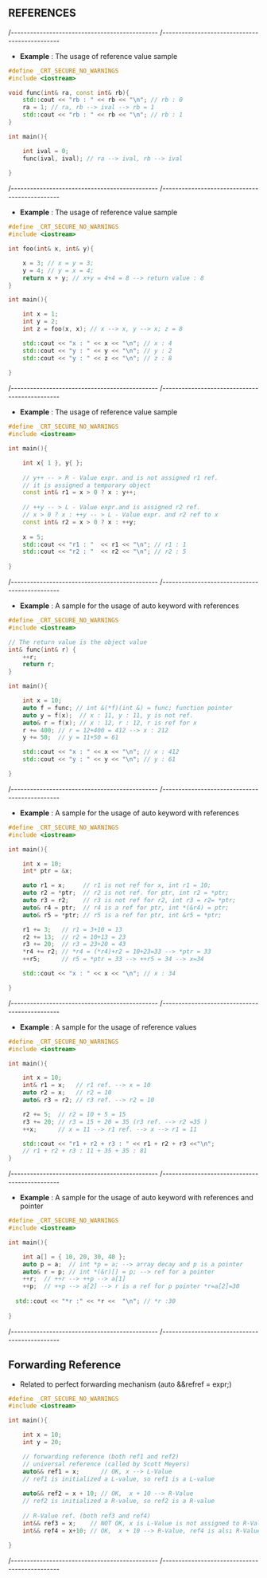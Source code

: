 
## REFERENCES 

/----------------------------------------------
/----------------------------------------------

- **Example** : The usage of reference value sample 

```cpp
#define _CRT_SECURE_NO_WARNINGS
#include <iostream>

void func(int& ra, const int& rb){
	std::cout << "rb : " << rb << "\n"; // rb : 0
	ra = 1; // ra, rb --> ival --> rb = 1
	std::cout << "rb : " << rb << "\n"; // rb : 1
}

int main(){

	int ival = 0;
	func(ival, ival); // ra --> ival, rb --> ival
  
}
```

/----------------------------------------------
/----------------------------------------------

- **Example** : The usage of reference value sample 

```cpp
#define _CRT_SECURE_NO_WARNINGS
#include <iostream>

int foo(int& x, int& y){

	x = 3; // x = y = 3;
	y = 4; // y = x = 4;
	return x + y; // x+y = 4+4 = 8 --> return value : 8
}

int main(){

	int x = 1; 
	int y = 2; 
	int z = foo(x, x); // x --> x, y --> x; z = 8

	std::cout << "x : " << x << "\n"; // x : 4
	std::cout << "y : " << y << "\n"; // y : 2
	std::cout << "y : " << z << "\n"; // z : 8 
  
}
```

/----------------------------------------------
/----------------------------------------------

- **Example** : The usage of reference value sample

```cpp
#define _CRT_SECURE_NO_WARNINGS
#include <iostream>

int main(){

	int x{ 1 }, y{ };
	
	// y++ -- > R - Value expr. and is not assigned r1 ref.
	// it is assigned a temporary object
	const int& r1 = x > 0 ? x : y++; 
	
	// ++y -- > L - Value expr.and is assigned r2 ref.
	// x > 0 ? x : ++y -- > L - Value expr. and r2 ref to x 
	const int& r2 = x > 0 ? x : ++y;
	
	x = 5;
	std::cout << "r1 : "  << r1 << "\n"; // r1 : 1
	std::cout << "r2 : "  << r2 << "\n"; // r2 : 5 
  
}
```

/----------------------------------------------
/----------------------------------------------

- **Example** : A sample for the usage of auto keyword with references 

```cpp
#define _CRT_SECURE_NO_WARNINGS
#include <iostream>

// The return value is the object value  
int& func(int& r) {
	++r;
	return r;
}

int main(){

	int x = 10;
	auto f = func; // int &(*f)(int &) = func; function pointer
	auto y = f(x);  // x : 11, y : 11, y is not ref.
	auto& r = f(x); // x : 12, r : 12, r is ref for x
	r += 400; // r = 12+400 = 412 --> x : 212
	y += 50;  // y = 11+50 = 61 

	std::cout << "x : " << x << "\n"; // x : 412
	std::cout << "y : " << y << "\n"; // y : 61

}
```

/----------------------------------------------
/----------------------------------------------

- **Example** : A sample for the usage of auto keyword with references 

```cpp
#define _CRT_SECURE_NO_WARNINGS
#include <iostream>

int main(){

	int x = 10;
	int* ptr = &x;

	auto r1 = x;     // r1 is not ref for x, int r1 = 10;
	auto r2 = *ptr;  // r2 is not ref. for ptr, int r2 = *ptr; 
	auto r3 = r2;    // r3 is not ref for r2, int r3 = r2= *ptr; 
	auto& r4 = ptr;  // r4 is a ref for ptr, int *(&r4) = ptr;
	auto& r5 = *ptr; // r5 is a ref for ptr, int &r5 = *ptr; 

	r1 += 3;   // r1 = 3+10 = 13
	r2 += 13;  // r2 = 10+13 = 23
	r3 += 20;  // r3 = 23+20 = 43
	*r4 += r2; // *r4 = (*r4)+r2 = 10+23=33 --> *ptr = 33
	++r5;      // r5 = *ptr = 33 --> ++r5 = 34 --> x=34

	std::cout << "x : " << x << "\n"; // x : 34

}
```

/----------------------------------------------
/----------------------------------------------

- **Example** : A sample for the usage of reference values 

```cpp
#define _CRT_SECURE_NO_WARNINGS
#include <iostream>

int main(){

	int x = 10;
	int& r1 = x;   // r1 ref. --> x = 10 
	auto r2 = x;   // r2 = 10
	auto& r3 = r2; // r3 ref. --> r2 = 10

	r2 += 5;  // r2 = 10 + 5 = 15 
	r3 += 20; // r3 = 15 + 20 = 35 (r3 ref. --> r2 =35 )
	++x;      // x = 11 --> r1 ref. --> x --> r1 = 11

	std::cout << "r1 + r2 + r3 : " << r1 + r2 + r3 <<"\n"; 
	// r1 + r2 + r3 : 11 + 35 + 35 : 81
}
```

/----------------------------------------------
/----------------------------------------------

- **Example** : A sample for the usage of auto keyword with references and pointer

```cpp
#define _CRT_SECURE_NO_WARNINGS
#include <iostream>

int main(){

	int a[] = { 10, 20, 30, 40 };
	auto p = a;  // int *p = a; --> array decay and p is a pointer
	auto& r = p; // int *(&r)[] = p; --> ref for a pointer
	++r;  // ++r --> ++p --> a[1]
	++p;  // ++p --> a[2] --> r is a ref for p pointer *r=a[2]=30
	
  std::cout << "*r :" << *r <<  "\n"; // *r :30
  
}
```

/----------------------------------------------
/----------------------------------------------

## Forwarding Reference 

- Related to perfect forwarding mechanism (auto &&refref = expr;)

```cpp
#define _CRT_SECURE_NO_WARNINGS
#include <iostream>

int main(){

	int x = 10;
	int y = 20;

	// forwarding reference (both ref1 and ref2)
	// universal reference (called by Scott Meyers)
	auto&& ref1 = x;      // OK, x --> L-Value 
	// ref1 is initialized a L-value, so ref1 is a L-value
	
	auto&& ref2 = x + 10; // OK,  x + 10 --> R-Value
	// ref2 is initialized a R-value, so ref2 is a R-value
    
	// R-Value ref. (both ref3 and ref4)
	int&& ref3 = x;    // NOT OK, x is L-Value is not assigned to R-Value ref. syntax error 
	int&& ref4 = x+10; // OK,  x + 10 --> R-Value, ref4 is alsı R-Value ref. here 
  
}
```

/----------------------------------------------
/----------------------------------------------
